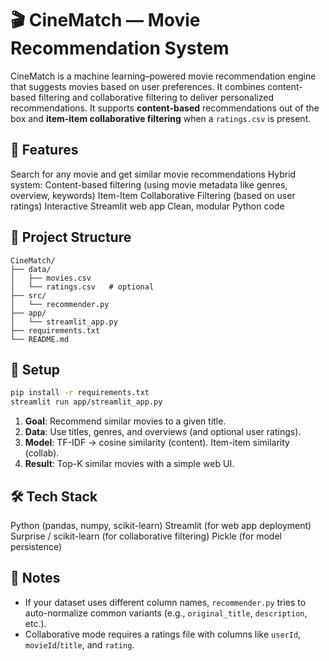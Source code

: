 # 🎬 CineMatch — Movie Recommendation System
CineMatch is a machine learning–powered movie recommendation engine that suggests movies based on user preferences.
It combines content-based filtering and collaborative filtering to deliver personalized recommendations.
It supports **content-based** recommendations out of the box and **item-item collaborative filtering** when a `ratings.csv` is present.

## 🚀 Features
Search for any movie and get similar movie recommendations
Hybrid system:
         Content-based filtering (using movie metadata like genres, overview, keywords)
          Item-Item Collaborative Filtering (based on user ratings)
Interactive Streamlit web app
Clean, modular Python code

## 📁 Project Structure
```text
CineMatch/
├── data/
│   ├── movies.csv
│   └── ratings.csv   # optional
├── src/
│   └── recommender.py
├── app/
│   └── streamlit_app.py
├── requirements.txt
└── README.md
```

## 🧰 Setup
```bash
pip install -r requirements.txt
streamlit run app/streamlit_app.py
```
1. **Goal**: Recommend similar movies to a given title.
2. **Data**: Use titles, genres, and overviews (and optional user ratings).
3. **Model**: TF-IDF → cosine similarity (content). Item-item similarity (collab).
4. **Result**: Top-K similar movies with a simple web UI.

## 🛠️ Tech Stack

Python (pandas, numpy, scikit-learn)
Streamlit (for web app deployment)
Surprise / scikit-learn (for collaborative filtering)
Pickle (for model persistence) 

## 🔧 Notes
- If your dataset uses different column names, `recommender.py` tries to auto-normalize common variants (e.g., `original_title`, `description`, etc.).
- Collaborative mode requires a ratings file with columns like `userId`, `movieId`/`title`, and `rating`.
